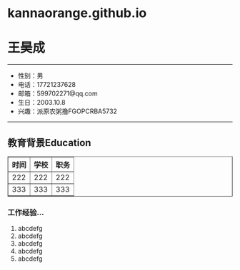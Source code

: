 # kannaorange.github.io
<!DOCTYPE html>
<html>
<head>
    <meta charset="utf-8">
    <title></title>
</head>
<body>
<h1 name='' >王昊成</h1>
<hr>
<ul type="disc">
    <li>性别：男</li>
    <li>电话：17721237628</li>
    <li>邮箱：599702271@qq.com</li>
    <li>生日：2003.10.8</li>
    <li>兴趣：派原农粥撸FGOPCRBA5732</li>
</ul>
<hr>
<h2>教育背景Education</h2>
<table border="1" cellspacing="0">
    <tr>
        <th>时间</th>
        <th>学校</th>
        <th>职务</th>
    </tr>
    <tr>
        <td>222</td>
        <td>222</td>
        <td>222</td>
    </tr>
    <tr>
        <td>333</td>
        <td>333</td>
        <td>333</td>
    </tr>
</table>
<h3>工作经验...</h3>
<ol type="1">
    <li>abcdefg</li>
    <li>abcdefg</li>
    <li>abcdefg</li>
    <li>abcdefg</li>
    <li>abcdefg</li>
</ol>

</body>
</html>
